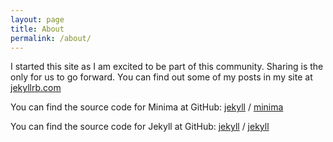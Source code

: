 ```yaml
---
layout: page
title: About
permalink: /about/
---
```


I started this site as I am excited to be part of this community. Sharing is the only for us to go forward. You can find out some of my posts in my site at [jekyllrb.com](https://jekyllrb.com/)

You can find the source code for Minima at GitHub:
[jekyll][jekyll-organization] /
[minima](https://github.com/jekyll/minima)

You can find the source code for Jekyll at GitHub:
[jekyll][jekyll-organization] /
[jekyll](https://github.com/jekyll/jekyll)


[jekyll-organization]: https://github.com/jekyll
